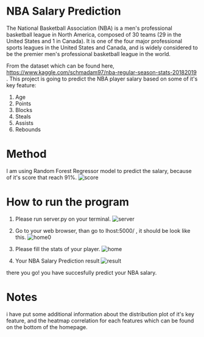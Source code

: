 # NBA Salary Prediction

The National Basketball Association (NBA) is a men's professional basketball league in North America, composed of 30 teams (29 in the United States and 1 in Canada). It is one of the four major professional sports leagues in the United States and Canada, and is widely considered to be the premier men's professional basketball league in the world. 

From the dataset which can be found here, https://www.kaggle.com/schmadam97/nba-regular-season-stats-20182019 . This project is going to predict the NBA player salary based on some of it's key feature:

1. Age
2. Points
3. Blocks
4. Steals
5. Assists
6. Rebounds

# Method 
I am using Random Forest Regressor model to predict the salary, because of it's score that reach 91%.
![score](https://user-images.githubusercontent.com/49969832/61688053-2f0dd200-ad4e-11e9-823e-1a78f17ee40e.png)

# How to run the program
1. Please run server.py on your terminal.
![server](https://user-images.githubusercontent.com/49969832/61688100-4c42a080-ad4e-11e9-8589-ad9f96f2154d.png)

2. Go to your web browser, than go to lhost:5000/ , it should be look like this.
![home0](https://user-images.githubusercontent.com/49969832/61687995-fec63380-ad4d-11e9-9b93-12e616a9ff1f.png)

3. Please fill the stats of your player.
![home](https://user-images.githubusercontent.com/49969832/61688112-56fd3580-ad4e-11e9-874b-b08c4bb6aa5d.png)

4. Your NBA Salary Prediction result
![result](https://user-images.githubusercontent.com/49969832/61688123-63818e00-ad4e-11e9-9546-a14d4b9fbdc0.png)

there you go! you have succesfully predict your NBA salary.

# Notes
i have put some additional information about the distribution plot of it's key feature, and the heatmap correlation for each features which can be found on the bottom of the homepage.
